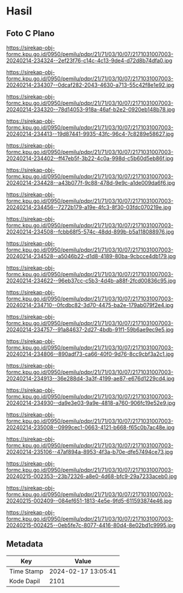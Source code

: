 # Hasil

## Foto C Plano

https://sirekap-obj-formc.kpu.go.id/0950/pemilu/pdpr/21/71/03/10/07/2171031007003-20240214-234324--2ef23f76-c14c-4c13-9de4-d72d8b74dfa0.jpg

https://sirekap-obj-formc.kpu.go.id/0950/pemilu/pdpr/21/71/03/10/07/2171031007003-20240214-234307--0dcaf282-2043-4630-a713-55c42f8e1e92.jpg

https://sirekap-obj-formc.kpu.go.id/0950/pemilu/pdpr/21/71/03/10/07/2171031007003-20240214-234320--78d14053-918a-46af-b2e2-0920eb148b78.jpg

https://sirekap-obj-formc.kpu.go.id/0950/pemilu/pdpr/21/71/03/10/07/2171031007003-20240214-234413--19d87441-9935-43fc-96c4-7c8289e58627.jpg

https://sirekap-obj-formc.kpu.go.id/0950/pemilu/pdpr/21/71/03/10/07/2171031007003-20240214-234402--ff47eb5f-3b22-4c0a-998d-c5b60d5eb86f.jpg

https://sirekap-obj-formc.kpu.go.id/0950/pemilu/pdpr/21/71/03/10/07/2171031007003-20240214-234428--a43b077f-9c88-478d-9e9c-a1de009da6f6.jpg

https://sirekap-obj-formc.kpu.go.id/0950/pemilu/pdpr/21/71/03/10/07/2171031007003-20240214-234456--7272b179-a19e-4fc3-8f30-03fdc070219e.jpg

https://sirekap-obj-formc.kpu.go.id/0950/pemilu/pdpr/21/71/03/10/07/2171031007003-20240214-234508--fcbb68f5-574c-48dd-899b-b5a118088976.jpg

https://sirekap-obj-formc.kpu.go.id/0950/pemilu/pdpr/21/71/03/10/07/2171031007003-20240214-234528--a5046b22-d1d8-4189-80ba-9cbcce4db179.jpg

https://sirekap-obj-formc.kpu.go.id/0950/pemilu/pdpr/21/71/03/10/07/2171031007003-20240214-234622--96eb37cc-c5b3-4d4b-a88f-2fcd00836c95.jpg

https://sirekap-obj-formc.kpu.go.id/0950/pemilu/pdpr/21/71/03/10/07/2171031007003-20240214-234710--0fcdbc82-3d70-4475-ba2e-179ab079f2e4.jpg

https://sirekap-obj-formc.kpu.go.id/0950/pemilu/pdpr/21/71/03/10/07/2171031007003-20240214-234757--91a84637-2d27-4bdb-91f1-59b6ae9ec9e5.jpg

https://sirekap-obj-formc.kpu.go.id/0950/pemilu/pdpr/21/71/03/10/07/2171031007003-20240214-234806--890adf73-ca66-40f0-9d76-8cc9cbf3a2c1.jpg

https://sirekap-obj-formc.kpu.go.id/0950/pemilu/pdpr/21/71/03/10/07/2171031007003-20240214-234913--36e288d4-3a3f-4199-ae87-e676d1229cd4.jpg

https://sirekap-obj-formc.kpu.go.id/0950/pemilu/pdpr/21/71/03/10/07/2171031007003-20240214-234930--da9e3e03-9a9e-4818-a760-906fc19e52e9.jpg

https://sirekap-obj-formc.kpu.go.id/0950/pemilu/pdpr/21/71/03/10/07/2171031007003-20240214-235008--0999cec1-0663-4121-b668-f65c0b7ac48e.jpg

https://sirekap-obj-formc.kpu.go.id/0950/pemilu/pdpr/21/71/03/10/07/2171031007003-20240214-235106--47af894a-8953-4f3a-b70e-dfe57494ce73.jpg

https://sirekap-obj-formc.kpu.go.id/0950/pemilu/pdpr/21/71/03/10/07/2171031007003-20240215-002353--23b72326-a8e0-4d68-bfc9-29a7233aceb0.jpg

https://sirekap-obj-formc.kpu.go.id/0950/pemilu/pdpr/21/71/03/10/07/2171031007003-20240215-002409--084ef651-1813-4e5e-9fd5-611593874e46.jpg

https://sirekap-obj-formc.kpu.go.id/0950/pemilu/pdpr/21/71/03/10/07/2171031007003-20240215-002425--0eb5fe7c-8077-4416-80d4-8e02bd1c9995.jpg


## Metadata

| Key        | Value               |
| ---------- | ------------------- |
| Time Stamp | 2024-02-17 13:05:41 |
| Kode Dapil | 2101                |




